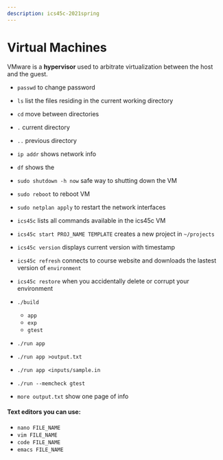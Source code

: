 ```yaml
---
description: ics45c-2021spring
---
```


# Virtual Machines

VMware is a **hypervisor** used to arbitrate virtualization between the host and the guest.

* `passwd` to change password
* `ls` list the files residing in the current working directory
* `cd` move between directories
* `.` current directory
* `..` previous directory
* `ip addr` shows network info
* `df` shows the 
* `sudo shutdown -h now` safe way to shutting down the VM
* `sudo reboot` to reboot VM
* `sudo netplan apply` to restart the network interfaces



* `ics45c` lists all commands available in the ics45c VM
* `ics45c start PROJ_NAME TEMPLATE` creates a new project in `~/projects` 
* `ics45c version` displays current version with timestamp 
* `ics45c refresh` connects to course website and downloads the lastest version of `environment`
* `ics45c restore` when you accidentally delete or corrupt your environment 
* `./build` 
  * `app`
  * `exp`
  * `gtest`
* `./run app`
* `./run app >output.txt`
* `./run app <inputs/sample.in`
* `./run --memcheck gtest` 
* `more output.txt` show one page of info

#### Text editors you can use:

* `nano FILE_NAME`
* `vim FILE_NAME`
* `code FILE_NAME`
* `emacs FILE_NAME`



